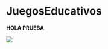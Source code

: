 # JuegosEducativos

<b>HOLA PRUEBA<b>

![]([https://pandao.github.io/editor.md/examples/images/4.jpg](https://i.ibb.co/ySNsDTv/logo-club-programacion-logo.png))
